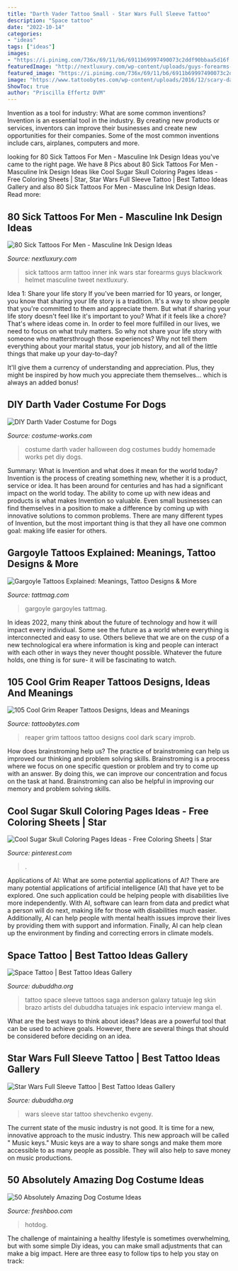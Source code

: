 ```yaml
---
title: "Darth Vader Tattoo Small - Star Wars Full Sleeve Tattoo"
description: "Space tattoo"
date: "2022-10-14"
categories:
- "ideas"
tags: ["ideas"]
images:
- "https://i.pinimg.com/736x/69/11/b6/6911b69997490073c2ddf90bbaa5d16f.jpg"
featuredImage: "http://nextluxury.com/wp-content/uploads/guys-forearms-sick-black-tattoo.jpg"
featured_image: "https://i.pinimg.com/736x/69/11/b6/6911b69997490073c2ddf90bbaa5d16f.jpg"
image: "https://www.tattoobytes.com/wp-content/uploads/2016/12/scary-dark-grim-reaper-tattoos.jpg"
ShowToc: true
author: "Priscilla Effertz DVM"
---
```



Invention as a tool for industry: What are some common inventions?
Invention is an essential tool in the industry. By creating new products or services, inventors can improve their businesses and create new opportunities for their companies. Some of the most common inventions include cars, airplanes, computers and more.

	

		
looking for 80 Sick Tattoos For Men - Masculine Ink Design Ideas you've came to the right page. We have 8 Pics about 80 Sick Tattoos For Men - Masculine Ink Design Ideas like Cool Sugar Skull Coloring Pages Ideas - Free Coloring Sheets | Star, Star Wars Full Sleeve Tattoo | Best Tattoo Ideas Gallery and also 80 Sick Tattoos For Men - Masculine Ink Design Ideas. Read more:
		
    
## 80 Sick Tattoos For Men - Masculine Ink Design Ideas

<img loading=lazy src="http://nextluxury.com/wp-content/uploads/guys-forearms-sick-black-tattoo.jpg" onerror="this.onerror=null;this.src='https://tse3.mm.bing.net/th?id=OIP.6285ByNsEezHXMCn4VMRIAHaHa&amp;pid=15.1';" alt="80 Sick Tattoos For Men - Masculine Ink Design Ideas">

_Source: nextluxury.com_

>sick tattoos arm tattoo inner ink wars star forearms guys blackwork helmet masculine tweet nextluxury. 

	

Idea 1: Share your life story
If you've been married for 10 years, or longer, you know that sharing your life story is a tradition. It's a way to show people that you're committed to them and appreciate them. But what if sharing your life story doesn't feel like it's important to you? What if it feels like a chore?
That's where ideas come in. In order to feel more fulfilled in our lives, we need to focus on what truly matters. So why not share your life story with someone who mattersthrough those experiences? Why not tell them everything about your marital status, your job history, and all of the little things that make up your day-to-day?

It'll give them a currency of understanding and appreciation. Plus, they might be inspired by how much you appreciate them themselves... which is always an added bonus!

    
## DIY Darth Vader Costume For Dogs

<img loading=lazy src="http://photos.costume-works.com/full/buddy_as_darth_vader.jpg" onerror="this.onerror=null;this.src='https://tse4.mm.bing.net/th?id=OIP.pwd0t3RZe-Q4ENjrTGVd3QHaJ3&amp;pid=15.1';" alt="DIY Darth Vader Costume for Dogs">

_Source: costume-works.com_

>costume darth vader halloween dog costumes buddy homemade works pet diy dogs. 

	

Summary: What is Invention and what does it mean for the world today?
Invention is the process of creating something new, whether it is a product, service or idea. It has been around for centuries and has had a significant impact on the world today. The ability to come up with new ideas and products is what makes Invention so valuable. Even small businesses can find themselves in a position to make a difference by coming up with innovative solutions to common problems. There are many different types of Invention, but the most important thing is that they all have one common goal: making life easier for others.

    
## Gargoyle Tattoos Explained: Meanings, Tattoo Designs &amp; More

<img loading=lazy src="https://tattmag.com/wp-content/uploads/2020/10/Black-Grey-Gargoyle-Tattoo-4.jpg" onerror="this.onerror=null;this.src='https://tse4.mm.bing.net/th?id=OIP.Z-y4idxbrcTuAHD3heN7cQHaMa&amp;pid=15.1';" alt="Gargoyle Tattoos Explained: Meanings, Tattoo Designs &amp; More">

_Source: tattmag.com_

>gargoyle gargoyles tattmag. 

	

In ideas 2022, many think about the future of technology and how it will impact every individual. Some see the future as a world where everything is interconnected and easy to use. Others believe that we are on the cusp of a new technological era where information is king and people can interact with each other in ways they never thought possible. Whatever the future holds, one thing is for sure- it will be fascinating to watch.

    
## 105 Cool Grim Reaper Tattoos Designs, Ideas And Meanings

<img loading=lazy src="https://www.tattoobytes.com/wp-content/uploads/2016/12/scary-dark-grim-reaper-tattoos.jpg" onerror="this.onerror=null;this.src='https://tse2.mm.bing.net/th?id=OIP.iAMb04e3ff6UENf55rnGfQHaNK&amp;pid=15.1';" alt="105 Cool Grim Reaper Tattoos Designs, Ideas and Meanings">

_Source: tattoobytes.com_

>reaper grim tattoos tattoo designs cool dark scary improb. 

	

How does brainstroming help us?
The practice of brainstroming can help us improved our thinking and problem solving skills. Brainstroming is a process where we focus on one specific question or problem and try to come up with an answer. By doing this, we can improve our concentration and focus on the task at hand. Brainstroming can also be helpful in improving our memory and problem solving skills.

    
## Cool Sugar Skull Coloring Pages Ideas - Free Coloring Sheets | Star

<img loading=lazy src="https://i.pinimg.com/736x/69/11/b6/6911b69997490073c2ddf90bbaa5d16f.jpg" onerror="this.onerror=null;this.src='https://tse4.mm.bing.net/th?id=OIP.wG-PJaVumziy1tRuvlPAqAHaH2&amp;pid=15.1';" alt="Cool Sugar Skull Coloring Pages Ideas - Free Coloring Sheets | Star">

_Source: pinterest.com_

>. 

	

Applications of AI: What are some potential applications of AI?
There are many potential applications of artificial intelligence (AI) that have yet to be explored. One such application could be helping people with disabilities live more independently. With AI, software can learn from data and predict what a person will do next, making life for those with disabilities much easier. Additionally, AI can help people with mental health issues improve their lives by providing them with support and information. Finally, AI can help clean up the environment by finding and correcting errors in climate models.

    
## Space Tattoo | Best Tattoo Ideas Gallery

<img loading=lazy src="http://www.dubuddha.org/wp-content/uploads/2017/04/Space-Tattoo-by-Saga-Anderson-728x754.jpg" onerror="this.onerror=null;this.src='https://tse1.mm.bing.net/th?id=OIP.7rbCQT1XvyK1Sa8GMpkNHQHaHq&amp;pid=15.1';" alt="Space Tattoo | Best Tattoo Ideas Gallery">

_Source: dubuddha.org_

>tattoo space sleeve tattoos saga anderson galaxy tatuaje leg skin brazo artists del dubuddha tatuajes ink espacio interview manga el. 

	

What are the best ways to think about ideas?
Ideas are a powerful tool that can be used to achieve goals. However, there are several things that should be considered before deciding on an idea.

    
## Star Wars Full Sleeve Tattoo | Best Tattoo Ideas Gallery

<img loading=lazy src="http://www.dubuddha.org/wp-content/uploads/2015/11/Star-Wars-Full-Sleeve-Tattoo-by-Shevchenko-Evgeny-1.jpg" onerror="this.onerror=null;this.src='https://tse4.mm.bing.net/th?id=OIP.9h95Jwgys9sYvr9CoRc5EAHaHa&amp;pid=15.1';" alt="Star Wars Full Sleeve Tattoo | Best Tattoo Ideas Gallery">

_Source: dubuddha.org_

>wars sleeve star tattoo shevchenko evgeny. 

	

The current state of the music industry is not good. It is time for a new, innovative approach to the music industry. This new approach will be called " Music keys." Music keys are a way to share songs and make them more accessible to as many people as possible. They will also help to save money on music productions.

    
## 50 Absolutely Amazing Dog Costume Ideas

<img loading=lazy src="https://www.freshboo.com/wp-content/uploads/2014/05/darth-vader-dog-costume.jpg" onerror="this.onerror=null;this.src='https://tse1.mm.bing.net/th?id=OIP.qztNYjyxtFnQfKRGnyhRewHaJd&amp;pid=15.1';" alt="50 Absolutely Amazing Dog Costume Ideas">

_Source: freshboo.com_

>hotdog. 

	

The challenge of maintaining a healthy lifestyle is sometimes overwhelming, but with some simple Diy ideas, you can make small adjustments that can make a big impact. Here are three easy to follow tips to help you stay on track:

